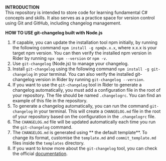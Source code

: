 **INTRODUCTION**  
This repository is intended to store code for learning fundamental C# concepts and skills. It also serves as a practice
space for version control using Git and GitHub, including changelog management.

**HOW TO USE git-changelog built with Node.js**

1. If capable, you can update the installation tool npm initially, by running the following command
   `npm install -g npm@x.x.x`, where x.x.x is your target npm version. You can then verify the installed npm version in
   Rider by running `npx npm --version` or `npm -v`.
2. Use `git-changelog` (Node.js) to manage your changelog.
3. Install `git-changelog` using the following command `npm install -g git-changelog` in your terminal. You can also
   verify the installed git-changelog version in Rider by running `git-changelog --version`.
4. If you want to use the `git-changelog` tool in Rider to generate a changelog automatically, you must add a
   configuration file in the root of your repository. The file should be named `.changelogrc`. You can find an example
   of this file in the repository.
5. To generate a changelog automatically, you can run the command `git-changelog` in your terminal. This will create a
   `CHANGELOG.md` file in the root of your repository based on the configuration in the `.changelogrc` file.
6. The `CHANGELOG.md` file will be updated automatically each time you run the `git-changelog` command.
7. The `CHANGELOG.md` is generated using ** the default template**. To change its format, customise the `template.md`
   and `commit_template.md` files inside the `templates` directory.
8. If you want to know more about the `git-changelog` tool, you can check the
   official [documentation](https://github.com/rafinskipg/git-changelog).